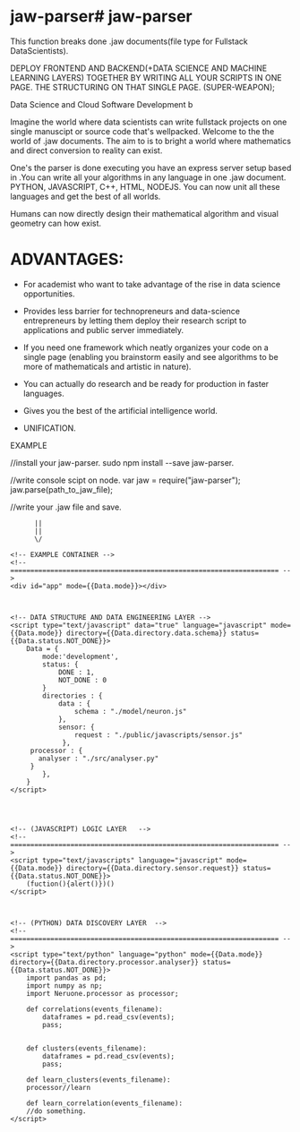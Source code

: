 # jaw-parser# jaw-parser
This function breaks done .jaw documents(file type for Fullstack DataScientists). 


DEPLOY FRONTEND AND BACKEND(+DATA SCIENCE AND MACHINE LEARNING LAYERS) TOGETHER BY WRITING ALL YOUR SCRIPTS IN ONE PAGE. THE STRUCTURING ON THAT SINGLE PAGE. (SUPER-WEAPON);

Data Science and Cloud Software Development b



Imagine the world where data scientists can write fullstack projects on one single manuscipt or source code that's wellpacked. Welcome to the the world of .jaw documents. The aim to is to bright a world where mathematics and direct conversion to reality can exist. 

One's the parser is done executing you have an express server setup based in .You can write all your algorithms in any language in one .jaw document. PYTHON, JAVASCRIPT, C++, HTML, NODEJS. You can now unit all these languages and get the best of all worlds. 





Humans can now directly design their mathematical algorithm and visual geometry can how exist.


ADVANTAGES:
==================
- For academist who want to take advantage of the rise in data science opportunities. 
- Provides less barrier for technopreneurs and data-science entrepreneurs by letting them deploy their research script to applications and public server immediately. 
- If you need one framework which neatly organizes your code on a single page (enabling you brainstorm easily and see algorithms to be more of mathematicals and artistic in nature). 
- You can actually do research and be ready for production in faster languages.
- Gives you the best of the artificial intelligence world.

- UNIFICATION.


EXAMPLE

//install your jaw-parser.
sudo npm install --save jaw-parser.



//write console scipt on node.
var jaw = require("jaw-parser");
jaw.parse(path_to_jaw_file);



//write your .jaw file and save.
          
          ||
          ||
          \/
          
<!DOCTYPE html>
<html>
<head>
	<title>JAW EXAMPLE</title>
</head>
<body>


	<!-- EXAMPLE CONTAINER -->
	<!-- =================================================================== -->
	<div id="app" mode={{Data.mode}}></div>



	<!-- DATA STRUCTURE AND DATA ENGINEERING LAYER -->
	<script type="text/javascript" data="true" language="javascript" mode={{Data.mode}} directory={{Data.directory.data.schema}} status={{Data.status.NOT_DONE}}>
		Data = {
			mode:'development',
			status: {
				DONE : 1,
				NOT_DONE : 0
			}
			directories : {
				data : {
					schema : "./model/neuron.js"
				},
				sensor: {
					request : "./public/javascripts/sensor.js"
				 },
         processor : {
           analyser : "./src/analyser.py"
         }
			},
		}
	</script>
   



	<!-- (JAVASCRIPT) LOGIC LAYER 	-->
	<!-- =================================================================== -->
	<script type="text/javascripts" language="javascript" mode={{Data.mode}} directory={{Data.directory.sensor.request}} status={{Data.status.NOT_DONE}}>
		(fuction(){alert()})()
	</script>



  	<!-- (PYTHON) DATA DISCOVERY LAYER	-->
	<!-- =================================================================== -->
	<script type="text/python" language="python" mode={{Data.mode}} directory={{Data.directory.processor.analyser}} status={{Data.status.NOT_DONE}}>
		import pandas as pd;
		import numpy as np;
		import Neruone.processor as processor;

		def correlations(events_filename):
			dataframes = pd.read_csv(events);
			pass;


		def clusters(events_filename):
			dataframes = pd.read_csv(events);
			pass;

		def learn_clusters(events_filename):
		processor//learn

		def learn_correlation(events_filename):
		//do something.
	</script>



</body>
</html>


